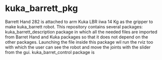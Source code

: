 # kuka_barrett_pkg
Barrett Hand 282 is attached to arm Kuka LBR iiwa 14 Kg as the gripper to make kuka_barrett robot. This repository contains several packages: kuka_barrett_description package in which all the needed files are imported from Barret Hand and Kuka packages so that it does not depend on the other packages. Launching the file inside this package wil run the rviz too with which the user can see the robot and move the joints with the slider from the gui. kuka_barret_control package is

